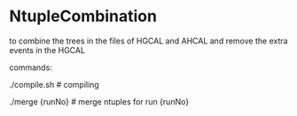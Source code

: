 # NtupleCombination
to combine the trees in the files of HGCAL and AHCAL and remove the extra events in
the HGCAL

commands:

./compile.sh       # compiling

./merge {runNo}    # merge ntuples for run {runNo}
